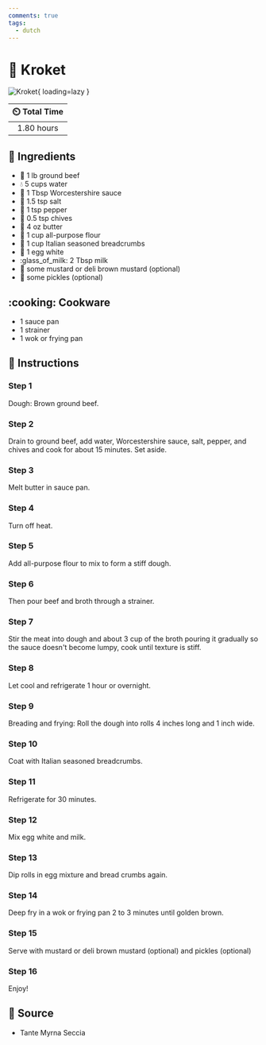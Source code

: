```yaml
---
comments: true
tags:
  - dutch
---
```

# :hotdog: Kroket

![Kroket](../assets/images/kroket.jpg){ loading=lazy }

| :timer_clock: Total Time |
|:-----------------------: |
| 1.80 hours |

## :salt: Ingredients

- :cut_of_meat: 1 lb ground beef
- :droplet: 5 cups water
- :sake: 1 Tbsp Worcestershire sauce
- :salt: 1.5 tsp salt
- :salt: 1 tsp pepper
- :herb: 0.5 tsp chives
- :butter: 4 oz butter
- :ear_of_rice: 1 cup all-purpose flour
- :rice: 1 cup Italian seasoned breadcrumbs
- :egg: 1 egg white
- :glass_of_milk: 2 Tbsp milk
- :hotdog: some mustard or deli brown mustard (optional)
- :cucumber: some pickles (optional)

## :cooking: Cookware

- 1 sauce pan
- 1 strainer
- 1 wok or frying pan

## :pencil: Instructions

### Step 1

Dough: Brown ground beef.

### Step 2

Drain to ground beef, add water, Worcestershire sauce, salt, pepper, and chives and cook for about 15 minutes. Set
aside.

### Step 3

Melt butter in sauce pan.

### Step 4

Turn off heat.

### Step 5

Add all-purpose flour to mix to form a stiff dough.

### Step 6

Then pour beef and broth through a strainer.

### Step 7

Stir the meat into dough and about 3 cup of the broth pouring it gradually so the sauce doesn't become lumpy, cook until
texture is stiff.

### Step 8

Let cool and refrigerate 1 hour or overnight.

### Step 9

Breading and frying: Roll the dough into rolls 4 inches long and 1 inch wide.

### Step 10

Coat with Italian seasoned breadcrumbs.

### Step 11

Refrigerate for 30 minutes.

### Step 12

Mix egg white and milk.

### Step 13

Dip rolls in egg mixture and bread crumbs again.

### Step 14

Deep fry in a wok or frying pan 2 to 3 minutes until golden brown.

### Step 15

Serve with mustard or deli brown mustard (optional) and pickles (optional)

### Step 16

Enjoy!

## :link: Source

- Tante Myrna Seccia

